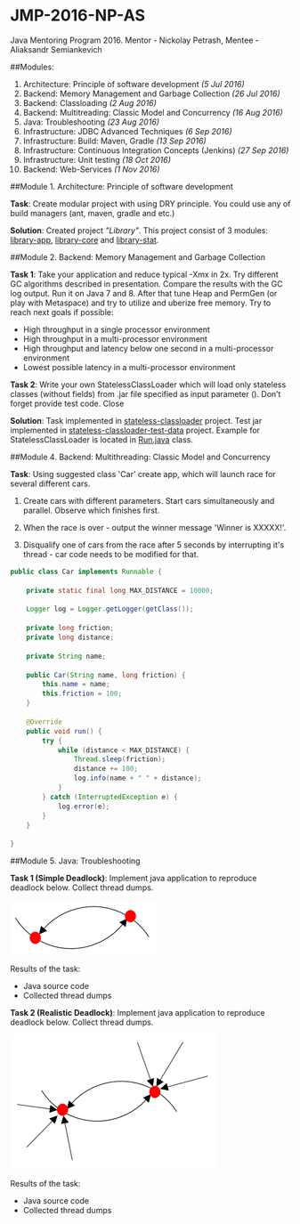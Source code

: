 # JMP-2016-NP-AS
Java Mentoring Program 2016. Mentor -  Nickolay Petrash, Mentee - Aliaksandr Semiankevich

##Modules:

1. Architecture: Principle of software development *(5 Jul 2016)*  
2. Backend: Memory Management and Garbage Collection *(26 Jul 2016)*
3. Backend: Classloading *(2 Aug 2016)*
4. Backend: Multitreading: Classic Model and Concurrency *(16 Aug 2016)*
5. Java: Troubleshooting *(23 Aug 2016)*
6. Infrastructure: JDBC  Advanced Techniques *(6 Sep 2016)*
7. Infrastructure: Build: Maven, Gradle *(13 Sep 2016)* 
8. Infrastructure: Continuous Integration Concepts (Jenkins) *(27 Sep 2016)*
9. Infrastructure: Unit testing *(18 Oct 2016)*
10. Backend: Web-Services *(1 Nov 2016)*

##Module 1. Architecture: Principle of software development

**Task**: Create modular project with using DRY principle. You could use any of build managers (ant, maven, gradle and etc.)

**Solution**: Created project *"Library"*. This project consist of 3 modules: [library-app](/library-app), [library-core](/library-core) and [library-stat](/library-stat).

##Module 2. Backend: Memory Management and Garbage Collection

**Task 1**: Take your application and reduce typical -Xmx in 2x. Try different GC algorithms described in presentation. Compare the results with the GC log output. Run it on Java 7 and 8. After that tune Heap and PermGen (or play with Metaspace) and try to utilize and uberize free memory.
Try to reach next goals if possible:
- High throughput in a single processor environment
- High throughput in a multi-processor environment
- High throughput and latency below one second in a multi-processor environment
- Lowest possible latency in a multi-processor environment

**Task 2**: Write your own StatelessClassLoader which will load only stateless classes (without fields) from .jar file specified as input parameter (). Don’t forget provide test code.
Close

**Solution**: Task implemented in [stateless-classloader](/stateless-classloader) project. Test jar implemented in [stateless-classloader-test-data](/stateless-classloader-test-data) project. 
Example for StatelessClassLoader is located in [Run.java](/stateless-classloader/src/main/java/com/epam/jmp/classloader/Run.java) class.

##Module 4. Backend: Multithreading: Classic Model and Concurrency

**Task**: Using suggested class 'Car' create app, which will launch race for several different cars.

1. Create cars with different parameters. Start cars simultaneously and parallel. Observe which finishes first.

2. When the race is over - output the winner message 'Winner is XXXXX!'.

3. Disqualify one of cars from the race after 5 seconds by interrupting it's thread - car code needs to be modified for that.

```java
public class Car implements Runnable {
        
    private static final long MAX_DISTANCE = 10000;

    Logger log = Logger.getLogger(getClass());
        
    private long friction; 
    private long distance; 
        
    private String name;
        
    public Car(String name, long friction) {
        this.name = name;
        this.friction = 100;
    }

    @Override
    public void run() {
        try {
            while (distance < MAX_DISTANCE) {
                Thread.sleep(friction);
                distance += 100;
                log.info(name + " " + distance);
            }
        } catch (InterruptedException e) {
            log.error(e);
        }
    }

}
```

##Module 5. Java: Troubleshooting

**Task 1 (Simple Deadlock)**: Implement java application to reproduce deadlock below.
Collect thread dumps.

![alt text](/troubleshooting/img/simple-deadlock.png "Simple Deadlock")

Results of the task:
-	Java source code
-	Collected thread dumps

**Task 2 (Realistic Deadlock)**: Implement java application to reproduce deadlock below.
Collect thread dumps.

![alt text](/troubleshooting/img/realistic-deadlock.png "Realistic Deadlock")
 
Results of the task:
-	Java source code
-	Collected thread dumps
